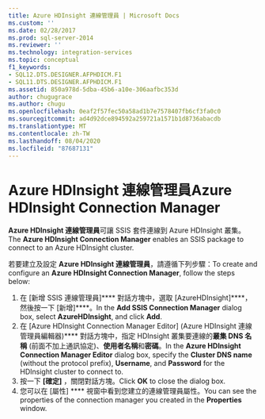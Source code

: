 ```yaml
---
title: Azure HDInsight 連線管理員 | Microsoft Docs
ms.custom: ''
ms.date: 02/28/2017
ms.prod: sql-server-2014
ms.reviewer: ''
ms.technology: integration-services
ms.topic: conceptual
f1_keywords:
- SQL12.DTS.DESIGNER.AFPHDICM.F1
- SQL11.DTS.DESIGNER.AFPHDICM.F1
ms.assetid: 850a978d-5dba-45b6-a10e-306aafbc353d
author: chugugrace
ms.author: chugu
ms.openlocfilehash: 0eaf2f57fec50a58ad1b7e7578407fb6cf3fa0c0
ms.sourcegitcommit: ad4d92dce894592a259721a1571b1d8736abacdb
ms.translationtype: MT
ms.contentlocale: zh-TW
ms.lasthandoff: 08/04/2020
ms.locfileid: "87687131"
---
```

# <a name="azure-hdinsight-connection-manager"></a><span data-ttu-id="aa369-102">Azure HDInsight 連線管理員</span><span class="sxs-lookup"><span data-stu-id="aa369-102">Azure HDInsight Connection Manager</span></span>
<span data-ttu-id="aa369-103">**Azure HDInsight 連線管理員**可讓 SSIS 套件連線到 Azure HDInsight 叢集。</span><span class="sxs-lookup"><span data-stu-id="aa369-103">The **Azure HDInsight Connection Manager** enables an SSIS package to connect to an Azure HDInsight cluster.</span></span>

<span data-ttu-id="aa369-104">若要建立及設定 **Azure HDInsight 連線管理員**，請遵循下列步驟：</span><span class="sxs-lookup"><span data-stu-id="aa369-104">To create and configure an **Azure HDInsight Connection Manager**, follow the steps below:</span></span>

1. <span data-ttu-id="aa369-105">在 [新增 SSIS 連線管理員]\*\*\*\* 對話方塊中，選取 [AzureHDInsight]\*\*\*\*，然後按一下 [新增]\*\*\*\*。</span><span class="sxs-lookup"><span data-stu-id="aa369-105">In the **Add SSIS Connection Manager** dialog box, select **AzureHDInsight**, and click **Add**.</span></span>
2. <span data-ttu-id="aa369-106">在 [Azure HDInsight Connection Manager Editor] (Azure HDInsight 連線管理員編輯器)\*\*\*\* 對話方塊中，指定 HDInsight 叢集要連線的**叢集 DNS 名稱** (前面不加上通訊協定)、**使用者名稱**和**密碼**。</span><span class="sxs-lookup"><span data-stu-id="aa369-106">In the **Azure HDInsight Connection Manager Editor** dialog box, specify the **Cluster DNS name** (without the protocol prefix), **Username**, and **Password** for the HDInsight cluster to connect to.</span></span>
3. <span data-ttu-id="aa369-107">按一下 **[確定]** ，關閉對話方塊。</span><span class="sxs-lookup"><span data-stu-id="aa369-107">Click **OK** to close the dialog box.</span></span>
4. <span data-ttu-id="aa369-108">您可以在 [屬性] \*\*\*\* 視窗中看到您建立的連線管理員屬性。</span><span class="sxs-lookup"><span data-stu-id="aa369-108">You can see the properties of the connection manager you created in the **Properties** window.</span></span>
